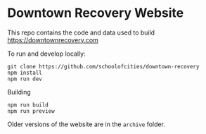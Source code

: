 # Downtown Recovery Website

This repo contains the code and data used to build https://downtownrecovery.com

To run and develop locally:

```
git clone https://github.com/schoolofcities/downtown-recovery
npm install
npm run dev
```

Building

```
npm run build
npm run preview
```

Older versions of the website are in the `archive` folder.


